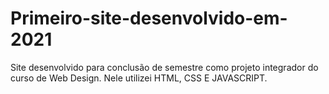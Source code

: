 # Primeiro-site-desenvolvido-em-2021
Site desenvolvido para conclusão de semestre como projeto integrador do curso de Web Design. 
Nele utilizei HTML, CSS E JAVASCRIPT.
